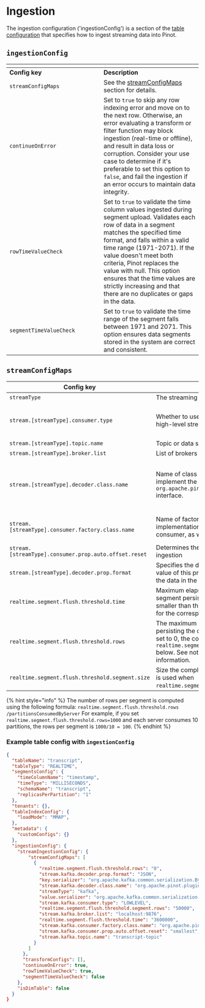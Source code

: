 # Ingestion

The ingestion configuration ('ingestionConfig') is a section of the [table configuration](table.md) that specifies how to ingest streaming data into Pinot.

## `ingestionConfig`

<table data-header-hidden><thead><tr><th width="231"></th><th></th></tr></thead><tbody><tr><td><strong>Config key</strong></td><td><strong>Description</strong></td></tr><tr><td><code>streamConfigMaps</code> </td><td>See the <a href="ingestion.md#streamconfigmaps">streamConfigMaps</a> section for details. </td></tr><tr><td><code>continueOnError</code></td><td>Set to <code>true</code> to skip any row indexing error and move on to the next row. Otherwise, an error evaluating a transform or filter function may block ingestion (real-time or offline), and result in data loss or corruption. Consider your use case to determine if it's preferable to set this option to <code>false</code>, and fail the ingestion if an error occurs to maintain data integrity.</td></tr><tr><td><code>rowTimeValueCheck</code></td><td>Set to <code>true</code> to validate the time column values ingested during segment upload. Validates each row of data in a segment matches the specified time format, and falls within a valid time range (1971-2071). If the value doesn't meet both criteria, Pinot replaces the value with null. This option ensures that the time values are strictly increasing and that there are no duplicates or gaps in the data.</td></tr><tr><td><code>segmentTimeValueCheck</code></td><td>Set to <code>true</code> to validate the time range of the segment falls between 1971 and 2071. This option ensures data segments stored in the system are correct and consistent.</td></tr></tbody></table>

## `streamConfigMaps`

| **Config key**                                        | **Description**                                                                                                                                                                                                                             | **Supported values**                                                                                                                                                                                                                                                                                                                                                                                                                                                                                                                                                                  |
| ----------------------------------------------------- | ------------------------------------------------------------------------------------------------------------------------------------------------------------------------------------------------------------------------------------------- | ------------------------------------------------------------------------------------------------------------------------------------------------------------------------------------------------------------------------------------------------------------------------------------------------------------------------------------------------------------------------------------------------------------------------------------------------------------------------------------------------------------------------------------------------------------------------------------- |
| `streamType`                                          | The streaming platform to ingest data from                                                                                                                                                                                                  | `kafka`                                                                                                                                                                                                                                                                                                                                                                                                                                                                                                                                                                               |
| `stream.[streamType].consumer.type`                   | Whether to use per partition low-level consumer or high-level stream consumer                                                                                                                                                               | <p>- <code>lowLevel</code>: Consume data from each partition with offset management. </p><p>- <code>highLevel</code>: Consume data without control over the partitions.</p>                                                                                                                                                                                                                                                                                                                                                                                                           |
| `stream.[streamType].topic.name`                      | Topic or data source to ingest data from                                                                                                                                                                                                    | String                                                                                                                                                                                                                                                                                                                                                                                                                                                                                                                                                                                |
| `stream.[streamType].broker.list`                     | List of brokers                                                                                                                                                                                                                             |                                                                                                                                                                                                                                                                                                                                                                                                                                                                                                                                                                                       |
| `stream.[streamType].decoder.class.name`              | Name of class to parse the data. The class should implement the `org.apache.pinot.spi.stream.StreamMessageDecoder` interface.                                                                                                               | String. Available options: - `org.apache.pinot.plugin.inputformat.json.JSONMessageDecoder` - `org.apache.pinot.plugin.inputformat.avro.KafkaAvroMessageDecoder` - `org.apache.pinot.plugin.inputformat.avro.SimpleAvroMessageDecoder` - `org.apache.pinot.plugin.inputformat.avro.confluent.KafkaConfluentSchemaRegistryAvroMessageDecoder` - `org.apache.pinot.plugin.inputformat.csv.CSVMessageDecoder` - `org.apache.pinot.plugin.inputformat.protobuf.ProtoBufMessageDecoder` - `org.apache.pinot.plugin.inputformat.protobuf.KafkaConfluentSchemaRegistryProtoBufMessageDecoder` |
| `stream.[streamType].consumer.factory.class.name`     | Name of factory class to provide the appropriate implementation of low-level and high-level consumer, as well as the metadata                                                                                                               | String. Available options: - `org.apache.pinot.plugin.stream.kafka09.KafkaConsumerFactory` - `org.apache.pinot.plugin.stream.kafka20.KafkaConsumerFactory` - `org.apache.pinot.plugin.stream.kinesis.KinesisConsumerFactory` - `org.apache.pinot.plugin.stream.pulsar.PulsarConsumerFactory`                                                                                                                                                                                                                                                                                          |
| `stream.[streamType].consumer.prop.auto.offset.reset` | Determines the offset from which to start the ingestion                                                                                                                                                                                     | - `smallest` - `largest` - timestamp in milliseconds                                                                                                                                                                                                                                                                                                                                                                                                                                                                                                                                  |
| `stream.[streamType].decoder.prop.format`             | Specifies the data format to ingest via a stream. The value of this property should match the format of the data in the stream.                                                                                                             | - `JSON`                                                                                                                                                                                                                                                                                                                                                                                                                                                                                                                                                                              |
| `realtime.segment.flush.threshold.time`               | Maximum elapsed time after which a consuming segment persist. Note that this time should be smaller than the Kafka retention period configured for the corresponding topic.                                                                 | String, such `1d` or `4h30m`. Default is `6h` (six hours).                                                                                                                                                                                                                                                                                                                                                                                                                                                                                                                            |
| `realtime.segment.flush.threshold.rows`               | The maximum number of rows to consume before persisting the consuming segment. If this value is set to 0, the configuration looks to `realtime.segment.flush.threshold.segment.size` below. See note below this table for more information. | Default is 5,000,000                                                                                                                                                                                                                                                                                                                                                                                                                                                                                                                                                                  |
| `realtime.segment.flush.threshold.segment.size`       | Size the completed segments should be. This value is used when `realtime.segment.flush.threshold.rows` is set to 0.                                                                                                                         | String, such as `150M` or `1.1G`., etc. Default is `200M` (200 megabytes). You can also specify additional configurations for the consumer directly into `streamConfigMaps`. For example, for Kafka streams, add any of the configs described in [Kafka configuration page](https://kafka.apache.org/documentation/#consumerconfigs) to pass them directly to the Kafka consumer.                                                                                                                                                                                                     |

{% hint style="info" %}
The number of rows per segment is computed using the following formula: `realtime.segment.flush.threshold.rows /partitionsConsumedByServer` For example, if you set `realtime.segment.flush.threshold.rows=1000` and each server consumes 10 partitions, the rows per segment is `1000/10 = 100`.
{% endhint %}

### Example table config with `ingestionConfig`

```json
{
  "tableName": "transcript",
  "tableType": "REALTIME",
  "segmentsConfig": {
    "timeColumnName": "timestamp",
    "timeType": "MILLISECONDS",
    "schemaName": "transcript",
    "replicasPerPartition": "1"
  },
  "tenants": {},
  "tableIndexConfig": {
    "loadMode": "MMAP",
  },
  "metadata": {
    "customConfigs": {}
  },
  "ingestionConfig": {
    "streamIngestionConfig": {
        "streamConfigMaps": [
          {
            "realtime.segment.flush.threshold.rows": "0",
            "stream.kafka.decoder.prop.format": "JSON",
            "key.serializer": "org.apache.kafka.common.serialization.ByteArraySerializer",
            "stream.kafka.decoder.class.name": "org.apache.pinot.plugin.stream.kafka.KafkaJSONMessageDecoder",
            "streamType": "kafka",
            "value.serializer": "org.apache.kafka.common.serialization.ByteArraySerializer",
            "stream.kafka.consumer.type": "LOWLEVEL",
            "realtime.segment.flush.threshold.segment.rows": "50000",
            "stream.kafka.broker.list": "localhost:9876",
            "realtime.segment.flush.threshold.time": "3600000",
            "stream.kafka.consumer.factory.class.name": "org.apache.pinot.plugin.stream.kafka20.KafkaConsumerFactory",
            "stream.kafka.consumer.prop.auto.offset.reset": "smallest",
            "stream.kafka.topic.name": "transcript-topic"
          }
        ]
      },
      "transformConfigs": [],
      "continueOnError": true,
      "rowTimeValueCheck": true,
      "segmentTimeValueCheck": false
    },
    "isDimTable": false
  }
}
```
